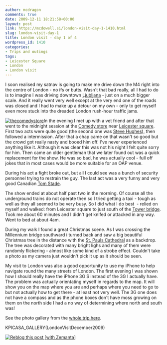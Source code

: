 ```yaml
---
author: mcdragon
comments: true
date: 2009-12-11 18:21:58+00:00
layout: post
link: https://mcdowell.si/london-visit-day-1-1410.html
slug: london-visit-day-1
title: London visit - day 1 of 4
wordpress_id: 1410
categories:
- Trips and outings
tags:
- Leicester Square
- London
- London visit
---
```


I soon realised my satnav is going to make me drive down the M4 right into the centre of London - no ifs or butts. Wasn't that bad really, all I had to do is to imagine I was driving downtown [Ljubljana](http://en.wikipedia.org/wiki/Ljubljana) - just on a much bigger scale. And it really went very well except at the very end one of the roads was closed and I had to make up a detour on my own - only to get myself even more stuck into the dreaded London rush-hour traffic jams.

[![thecomedystore](https://dwlcvfkt1l4wn.cloudfront.net/2009/12/thecomedystore1-1.gif)](https://dwlcvfkt1l4wn.cloudfront.net/2009/12/thecomedystore1.gif)In the evening I met up with a vet friend and after that went to the midnight session at the [Comedy store](http://www.thecomedystore.co.uk/) near [Leicester square](http://en.wikipedia.org/wiki/Leicester_Square). First two acts were quite good (the second one was [Steve Hughes](http://www.thecomedystore.co.uk/whos_who_profile.php?id=125)), then followed a intermission. After that a chap came on that wasn't so good but the crowd got really nasty and booed him off. I've never experienced anything like it. Although it was clear this was not his night I felt quite sorry for him. Then came an older gentleman that we later found out was a quick replacement for the show. He was so bad, he was actually cool - full off jokes that in most cases would be more suitable for an OAP venue.

During his act a fight broke out, but all I could see was a bunch of security personnel trying to restrain the guy. The last act was a very funny and very good Canadian [Tom Stade](http://www.thecomedystore.co.uk/whos_who_profile.php?id=152).

The show ended at about half past two in the morning. Of course all the underground trains do not operate then so I tried getting a taxi - tough as well as they all seemed to be very busy. So I did what I do best  - relied on myself and walked: from Leicester square to just south of the [Tower bridge](http://en.wikipedia.org/wiki/Tower_Bridge). Took me about 60 minutes and I didn't get knifed or attacked in any way. Went to bed at about 4am.

During my walk I found a great Christmas scene. As I was crossing the Millennium bridge southward i turned back and saw a big beautiful Christmas tree in the distance with the [St. Pauls Cathedral](http://maps.google.com/maps?ll=51.5136111111,-0.0983333333333&spn=0.01,0.01&q=51.5136111111,-0.0983333333333%20%28St%20Paul%27s%20Cathedral%29&t=h) as a backdrop. The tree was decorated with many bright lighs and many of them were randomly flickering - almost like some kind of a strobe effect. Couldn't take a photo as my camera just wouldn't pick it up as it should be seen.

My visit to London was also a good opportunity to use my iPhone to help navigate round the many streets of London. The first evening I was shown how I should really have the iPhone 3G S instead of the 3G I actually have. The problem was actually orientating myself in regards to the map. It will show you on the map where you are and perhaps where you need to go to but not actually how to get there - at least not very well. The 3G one does not have a compass and as the phone boxes don't have moss growing on them on the north side I had a no way of determining where north and south was!

See the photo gallery from the [whole trip here](https://mcdowell.si/about/gallery?album=LondonVisitDecember2009).

KPICASA_GALLERY(LondonVisitDecember2009)


[![Reblog this post [with Zemanta]](http://img.zemanta.com/reblog_e.png?x-id=6688b7ff-dcd0-4190-86cd-9e6780b990af)](http://reblog.zemanta.com/zemified/6688b7ff-dcd0-4190-86cd-9e6780b990af/)
